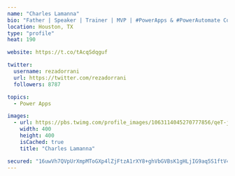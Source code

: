 ```yaml
---
name: "Charles Lamanna"
bio: "Father | Speaker | Trainer | MVP | #PowerApps & #PowerAutomate Community Super User | YouTuber Right-pointing triangle http://youtube.com/c/rezadorrani | Learn - Share - Clockwise rightwards and leftwards open circle arrows"
location: Houston, TX
type: "profile"
heat: 190

website: https://t.co/tAcqSdqguf

twitter:
  username: rezadorrani
  url: https://twitter.com/rezadorrani
  followers: 8787

topics:
  - Power Apps

images:
  - url: https://pbs.twimg.com/profile_images/1063114045270777856/qeT-jpWr_400x400.jpg
    width: 400
    height: 400
    isCached: true
    title: "Charles Lamanna"

secured: "16uwVh7QVpUrXmpMToGXp4lZjFtzA1rXY8+ghVbGVBsK1gHLjIG9aq5S1ftV4hAtNkwVNCfYX6bfIK4Y2obvF/Fv9FqouLnbGOGogtIIqhUSSJ7ccDNI+enpfxdL8PWbRZaO2q18blvHl05RHh6EIXXzQg2kR28/mkbh7Bvm1gHofgkwMFHv1OdFVaymoDi9OqN69h9yejlJ8Kssc19GOCb31kc2EDy0MRaZVHkkPV1hR4DBeKx+E8h4xuJbRriIEqBgMKpl9RhgId+HisZRMzTBatD9NfyePhtsRR0qLgkUt4/PCUY1xsD0jz/eHRc9W4o0KXyhTR8gZf8YiEqqgoGrfuil45u503ymk6UygxuEWDx8arAAC68wi9UsGQBjaybiYfz5oX/hlemZaJGBxGjlYNlCcJGMhJfcTzWoKDk=;32cCYlFPn8dmL5wOizddyA=="
---
```


